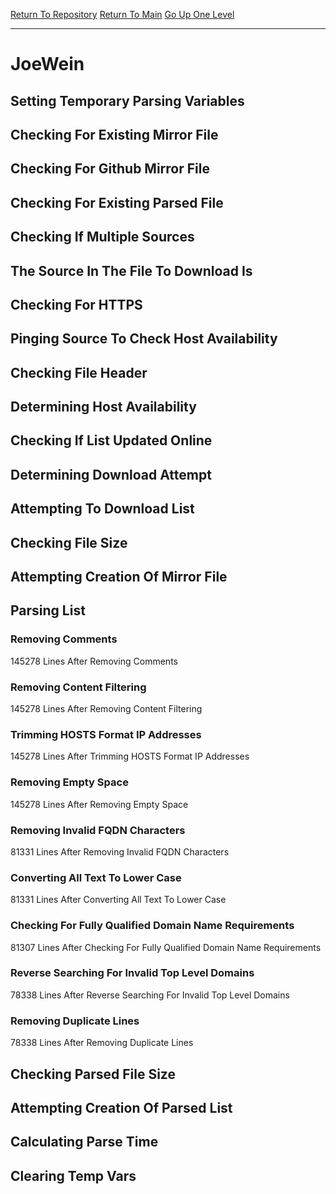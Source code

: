 [Return To Repository](https://github.com/deathbybandaid/piholeparser/)
[Return To Main](https://github.com/deathbybandaid/piholeparser/blob/master/RecentRunLogs/Mainlog.md)
[Go Up One Level](https://github.com/deathbybandaid/piholeparser/blob/master/RecentRunLogs/TopLevelScripts/30-Processing-External-Blacklists.md)
____________________________________
# JoeWein
## Setting Temporary Parsing Variables
## Checking For Existing Mirror File
## Checking For Github Mirror File
## Checking For Existing Parsed File
## Checking If Multiple Sources
## The Source In The File To Download Is
## Checking For HTTPS
## Pinging Source To Check Host Availability
## Checking File Header
## Determining Host Availability
## Checking If List Updated Online
## Determining Download Attempt
## Attempting To Download List
## Checking File Size
## Attempting Creation Of Mirror File
## Parsing List
### Removing Comments
145278 Lines After Removing Comments
### Removing Content Filtering
145278 Lines After Removing Content Filtering
### Trimming HOSTS Format IP Addresses
145278 Lines After Trimming HOSTS Format IP Addresses
### Removing Empty Space
145278 Lines After Removing Empty Space
### Removing Invalid FQDN Characters
81331 Lines After Removing Invalid FQDN Characters
### Converting All Text To Lower Case
81331 Lines After Converting All Text To Lower Case
### Checking For Fully Qualified Domain Name Requirements
81307 Lines After Checking For Fully Qualified Domain Name Requirements
### Reverse Searching For Invalid Top Level Domains
78338 Lines After Reverse Searching For Invalid Top Level Domains
### Removing Duplicate Lines
78338 Lines After Removing Duplicate Lines
## Checking Parsed File Size
## Attempting Creation Of Parsed List
## Calculating Parse Time
## Clearing Temp Vars
